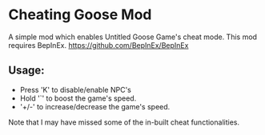 # Cheating Goose Mod

A simple mod which enables Untitled Goose Game's cheat mode. This mod requires BepInEx.
https://github.com/BepInEx/BepInEx

## Usage:
- Press 'K' to disable/enable NPC's
- Hold '\`' to boost the game's speed.
- '+/-' to increase/decrease the game's speed.

Note that I may have missed some of the in-built cheat functionalities.
